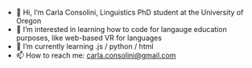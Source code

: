 - 👋 Hi, I’m Carla Consolini, Linguistics PhD student at the University of Oregon
- 👀 I’m interested in learning how to code for langauge education purposes, like web-based VR for languages
- 🌱 I’m currently learning .js / python / html
- 📫 How to reach me: carla.consolini@gmail.com 

<!---
cconsol/cconsol is a ✨ special ✨ repository because its `README.md` (this file) appears on your GitHub profile.
You can click the Preview link to take a look at your changes.
--->
